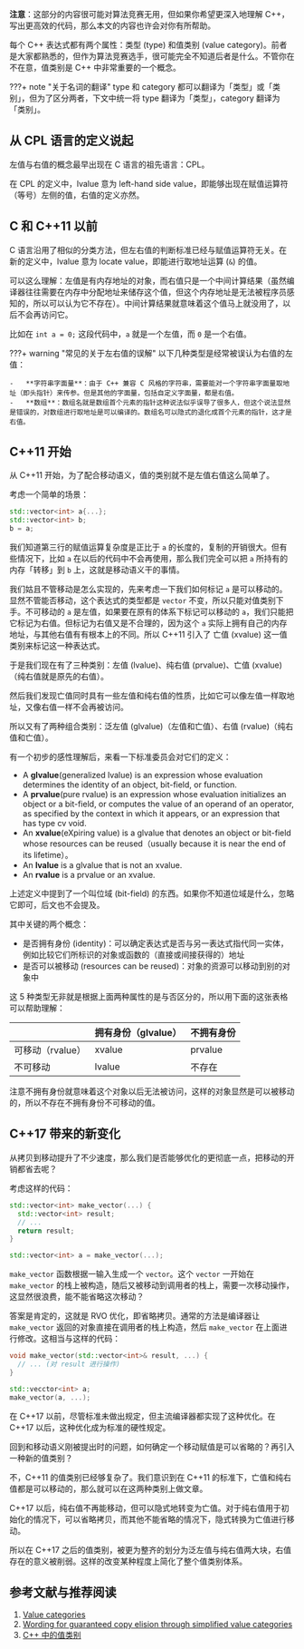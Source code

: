 **注意**：这部分的内容很可能对算法竞赛无用，但如果你希望更深入地理解 C++，写出更高效的代码，那么本文的内容也许会对你有所帮助。

每个 C++ 表达式都有两个属性：类型 (type) 和值类别 (value category)。前者是大家都熟悉的，但作为算法竞赛选手，很可能完全不知道后者是什么。不管你在不在意，值类别是 C++ 中非常重要的一个概念。

???+ note "关于名词的翻译"
    type 和 category 都可以翻译为「类型」或「类别」，但为了区分两者，下文中统一将 type 翻译为「类型」，category 翻译为「类别」。

## 从 CPL 语言的定义说起

左值与右值的概念最早出现在 C 语言的祖先语言：CPL。

在 CPL 的定义中，lvalue 意为 left-hand side value，即能够出现在赋值运算符（等号）左侧的值，右值的定义亦然。

## C 和 C++11 以前

C 语言沿用了相似的分类方法，但左右值的判断标准已经与赋值运算符无关。在新的定义中，lvalue 意为 locate value，即能进行取地址运算 (`&`) 的值。

可以这么理解：左值是有内存地址的对象，而右值只是一个中间计算结果（虽然编译器往往需要在内存中分配地址来储存这个值，但这个内存地址是无法被程序员感知的，所以可以认为它不存在）。中间计算结果就意味着这个值马上就没用了，以后不会再访问它。

比如在 `int a = 0;` 这段代码中，`a` 就是一个左值，而 `0` 是一个右值。

???+ warning "常见的关于左右值的误解"
    以下几种类型是经常被误认为右值的左值：
    
    -   **字符串字面量**：由于 C++ 兼容 C 风格的字符串，需要能对一个字符串字面量取地址（即头指针）来传参。但是其他的字面量，包括自定义字面量，都是右值。
    -   **数组**：数组名就是数组首个元素的指针这种说法似乎误导了很多人，但这个说法显然是错误的，对数组进行取地址是可以编译的。数组名可以隐式的退化成首个元素的指针，这才是右值。

## C++11 开始

从 C++11 开始，为了配合移动语义，值的类别就不是左值右值这么简单了。

考虑一个简单的场景：

```cpp
std::vector<int> a{...};
std::vector<int> b;
b = a;
```

我们知道第三行的赋值运算复杂度是正比于 `a` 的长度的，复制的开销很大。但有些情况下，比如 `a` 在以后的代码中不会再使用，那么我们完全可以把 `a` 所持有的内存「转移」到 `b` 上，这就是移动语义干的事情。

我们姑且不管移动是怎么实现的，先来考虑一下我们如何标记 `a` 是可以移动的。显然不管能否移动，这个表达式的类型都是 `vector` 不变，所以只能对值类别下手。不可移动的 `a` 是左值，如果要在原有的体系下标记可以移动的 `a`，我们只能把它标记为右值。但标记为右值又是不合理的，因为这个 `a` 实际上拥有自己的内存地址，与其他右值有有根本上的不同。所以 C++11 引入了 亡值 (xvalue) 这一值类别来标记这一种表达式。

于是我们现在有了三种类别：左值 (lvalue)、纯右值 (prvalue)、亡值 (xvalue)（纯右值就是原先的右值）。

然后我们发现亡值同时具有一些左值和纯右值的性质，比如它可以像左值一样取地址，又像右值一样不会再被访问。

所以又有了两种组合类别：泛左值 (glvalue)（左值和亡值）、右值 (rvalue)（纯右值和亡值）。

有一个初步的感性理解后，来看一下标准委员会对它们的定义：

-   A **glvalue**(generalized lvalue) is an expression whose evaluation determines the identity of an object, bit-field, or function.
-   A **prvalue**(pure rvalue) is an expression whose evaluation initializes an object or a bit-field, or computes the value of an operand of an operator, as specified by the context in which it appears, or an expression that has type cv void.
-   An **xvalue**(eXpiring value) is a glvalue that denotes an object or bit-field whose resources can be reused（usually because it is near the end of its lifetime）。
-   An **lvalue** is a glvalue that is not an xvalue.
-   An **rvalue** is a prvalue or an xvalue.

上述定义中提到了一个叫位域 (bit-field) 的东西。如果你不知道位域是什么，忽略它即可，后文也不会提及。

其中关键的两个概念：

-   是否拥有身份 (identity)：可以确定表达式是否与另一表达式指代同一实体，例如比较它们所标识的对象或函数的（直接或间接获得的）地址
-   是否可以被移动 (resources can be reused)：对象的资源可以移动到别的对象中

这 5 种类型无非就是根据上面两种属性的是与否区分的，所以用下面的这张表格可以帮助理解：

|             | 拥有身份（glvalue） | 不拥有身份   |
| ----------- | ------------- | ------- |
| 可移动（rvalue） | xvalue        | prvalue |
| 不可移动        | lvalue        | 不存在     |

注意不拥有身份就意味着这个对象以后无法被访问，这样的对象显然是可以被移动的，所以不存在不拥有身份不可移动的值。

## C++17 带来的新变化

从拷贝到移动提升了不少速度，那么我们是否能够优化的更彻底一点，把移动的开销都省去呢？

考虑这样的代码：

```cpp
std::vector<int> make_vector(...) {
  std::vector<int> result;
  // ...
  return result;
}

std::vector<int> a = make_vector(...);
```

`make_vector` 函数根据一输入生成一个 `vector`。这个 `vector` 一开始在 `make_vector` 的栈上被构造，随后又被移动到调用者的栈上，需要一次移动操作，这显然很浪费，能不能省略这次移动？

答案是肯定的，这就是 RVO 优化，即省略拷贝。通常的方法是编译器让 `make_vector` 返回的对象直接在调用者的栈上构造，然后 `make_vector` 在上面进行修改。这相当与这样的代码：

```cpp
void make_vector(std::vector<int>& result, ...) {
  // ... (对 result 进行操作)
}

std::vecctor<int> a;
make_vector(a, ...);
```

在 C++17 以前，尽管标准未做出规定，但主流编译器都实现了这种优化。在 C++17 以后，这种优化成为标准的硬性规定。

回到和移动语义刚被提出时的问题，如何确定一个移动赋值是可以省略的？再引入一种新的值类别？

不，C++11 的值类别已经够复杂了。我们意识到在 C++11 的标准下，亡值和纯右值都是可以移动的，那么就可以在这两种类别上做文章。

C++17 以后，纯右值不再能移动，但可以隐式地转变为亡值。对于纯右值用于初始化的情况下，可以省略拷贝，而其他不能省略的情况下，隐式转换为亡值进行移动。

所以在 C++17 之后的值类别，被更为整齐的划分为泛左值与纯右值两大块，右值存在的意义被削弱。这样的改变某种程度上简化了整个值类别体系。

## 参考文献与推荐阅读

1.  [Value categories](https://en.cppreference.com/w/cpp/language/value_category)
2.  [Wording for guaranteed copy elision through simplified value categories](http://www.open-std.org/jtc1/sc22/wg21/docs/papers/2016/p0135r1.html)
3.  [C++ 中的值类别](https://paul.pub/cpp-value-category/)
